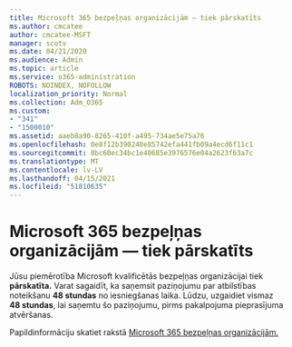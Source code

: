```yaml
---
title: Microsoft 365 bezpeļņas organizācijām — tiek pārskatīts
ms.author: cmcatee
author: cmcatee-MSFT
manager: scotv
ms.date: 04/21/2020
ms.audience: Admin
ms.topic: article
ms.service: o365-administration
ROBOTS: NOINDEX, NOFOLLOW
localization_priority: Normal
ms.collection: Adm_O365
ms.custom:
- "341"
- "1500010"
ms.assetid: aaeb8a90-8265-410f-a495-734ae5e75a76
ms.openlocfilehash: 0e8f12b390240e85742efa441fb09a4ecd6f11c1
ms.sourcegitcommit: 8bc60ec34bc1e40685e3976576e04a2623f63a7c
ms.translationtype: MT
ms.contentlocale: lv-LV
ms.lasthandoff: 04/15/2021
ms.locfileid: "51810635"
---
```

# <a name="microsoft-365-for-nonprofits---under-review"></a>Microsoft 365 bezpeļņas organizācijām — tiek pārskatīts

Jūsu piemērotība Microsoft kvalificētās bezpeļņas organizācijai tiek **pārskatīta.** Varat sagaidīt, ka saņemsit paziņojumu par atbilstības noteikšanu **48 stundas** no iesniegšanas laika. Lūdzu, uzgaidiet vismaz **48 stundas**, lai saņemtu šo paziņojumu, pirms pakalpojuma pieprasījuma atvēršanas. 

Papildinformāciju skatiet rakstā [Microsoft 365 bezpeļņas organizācijām.](https://www.microsoft.com/nonprofits/microsoft-365) 
